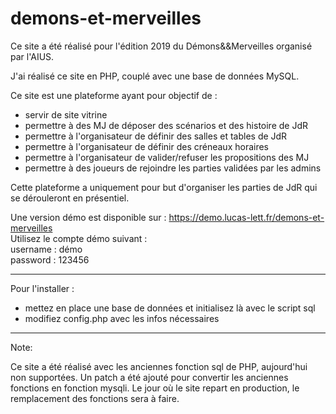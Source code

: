 # demons-et-merveilles

Ce site a été réalisé pour l'édition 2019 du Démons&&Merveilles organisé par l'AIUS.

J'ai réalisé ce site en PHP, couplé avec une base de données MySQL.

Ce site est une plateforme ayant pour objectif de :

- servir de site vitrine
- permettre à des MJ de déposer des scénarios et des histoire de JdR
- permettre à l'organisateur de définir des salles et tables de JdR
- permettre à l'organisateur de définir des créneaux horaires
- permettre à l'organisateur de valider/refuser les propositions des MJ
- permettre à des joueurs de rejoindre les parties validées par les admins

Cette plateforme a uniquement pour but d'organiser les parties de JdR qui se dérouleront en présentiel.

Une version démo est disponible sur : https://demo.lucas-lett.fr/demons-et-merveilles  
Utilisez le compte démo suivant :  
username : démo  
password : 123456

---

Pour l'installer :

- mettez en place une base de données et initialisez là avec le script sql
- modifiez config.php avec les infos nécessaires

---

Note:

Ce site a été réalisé avec les anciennes fonction sql de PHP, aujourd'hui non supportées.
Un patch a été ajouté pour convertir les anciennes fonctions en fonction mysqli.
Le jour où le site repart en production, le remplacement des fonctions sera à faire.
